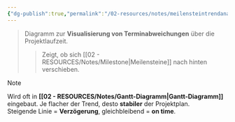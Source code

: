 ```yaml
---
{"dg-publish":true,"permalink":"/02-resources/notes/meilensteintrendanalyse/","tags":["projektmanagement"],"noteIcon":"","updated":"2025-09-05T10:12:30.000+02:00"}
---
```


>Diagramm zur **Visualisierung von Terminabweichungen** über die Projektlaufzeit.  
>> Zeigt, ob sich [[02 - RESOURCES/Notes/Milestone\|Meilensteine]] nach hinten verschieben.

> [!note]  
> Wird oft in **[[02 - RESOURCES/Notes/Gantt-Diagramm\|Gantt-Diagramm]]** eingebaut. 
> Je flacher der Trend, desto **stabiler** der Projektplan.  
> Steigende Linie = **Verzögerung**, gleichbleibend = **on time**.